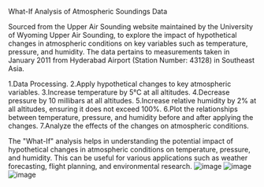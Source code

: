 What-If Analysis of Atmospheric Soundings Data

Sourced from the Upper Air Sounding website maintained by the University of Wyoming Upper Air Sounding, 
to explore the impact of hypothetical changes in atmospheric conditions on key variables such as temperature, pressure, and humidity. The data pertains to measurements taken in January 2011 from Hyderabad Airport (Station Number: 43128) in Southeast Asia.

  1.Data Processing.
  2.Apply hypothetical changes to key atmospheric variables.
  3.Increase temperature by 5°C at all altitudes.
  4.Decrease pressure by 10 millibars at all altitudes.
  5.Increase relative humidity by 2% at all altitudes, ensuring it does not exceed 100%.
  6.Plot the relationships between temperature, pressure, and humidity before and after applying the changes.
  7.Analyze the effects of the changes on atmospheric conditions.

The "What-If" analysis helps in understanding the potential impact of hypothetical changes in atmospheric conditions on temperature, pressure, and humidity. This can be useful for various applications such as weather forecasting, flight planning, and environmental research.
![image](https://github.com/Kanch-prog/Analysis_atmosphoric_surroundings/assets/121807277/5e1700ea-94cd-4d73-af11-a359857279d9)
![image](https://github.com/Kanch-prog/Analysis_atmosphoric_surroundings/assets/121807277/a4de2a60-c306-4b35-9f2f-f9cbeb0d03d0)
![image](https://github.com/Kanch-prog/Analysis_atmosphoric_surroundings/assets/121807277/ef4a9a44-83f2-4345-82be-7c0745e933ad)
